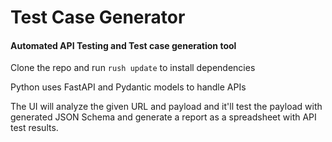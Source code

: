 # Test Case Generator

#### Automated API Testing and Test case generation tool

Clone the repo and run `rush update` to install dependencies

Python uses FastAPI and Pydantic models to handle APIs

The UI will analyze the given URL and payload and it'll test the payload with generated JSON Schema and generate a report as a spreadsheet with API test results.


